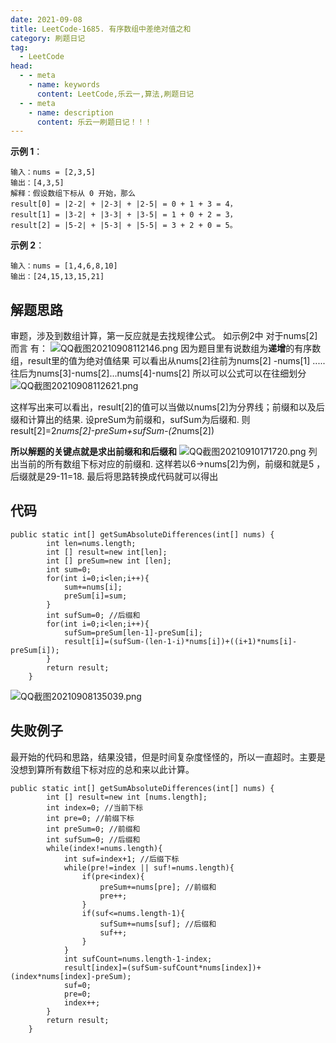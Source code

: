```yaml
---
date: 2021-09-08
title: LeetCode-1685. 有序数组中差绝对值之和
category: 刷题日记
tag:
  - LeetCode
head:
  - - meta
    - name: keywords
      content: LeetCode,乐云一,算法,刷题日记
  - - meta
    - name: description
      content: 乐云一刷题日记！！！
---
```

**示例 1**：
```
输入：nums = [2,3,5]
输出：[4,3,5]
解释：假设数组下标从 0 开始，那么
result[0] = |2-2| + |2-3| + |2-5| = 0 + 1 + 3 = 4，
result[1] = |3-2| + |3-3| + |3-5| = 1 + 0 + 2 = 3，
result[2] = |5-2| + |5-3| + |5-5| = 3 + 2 + 0 = 5。
```
**示例 2**：
```
输入：nums = [1,4,6,8,10]
输出：[24,15,13,15,21]
```
## 解题思路
审题，涉及到数组计算，第一反应就是去找规律公式。
如示例2中  对于nums[2]而言 有：
![QQ截图20210908112146.png](https://leyunone-img.oss-cn-hangzhou.aliyuncs.com/image/2021-09-08/QQ截图20210908112146.png)
因为题目里有说数组为**递增**的有序数组，result里的值为绝对值结果
可以看出从nums[2]往前为nums[2] -nums[1] .....往后为nums[3]-nums[2]...nums[4]-nums[2]
所以可以公式可以在往细划分
![QQ截图20210908112621.png](https://leyunone-img.oss-cn-hangzhou.aliyuncs.com/image/2021-09-08/QQ截图20210908112621.png)

这样写出来可以看出，result[2]的值可以当做以nums[2]为分界线；前缀和以及后缀和计算出的结果.
设preSum为前缀和，sufSum为后缀和.
则result[2]=2*nums[2]-preSum+sufSum-(2*nums[2])

**所以解题的关键点就是求出前缀和和后缀和**
![QQ截图20210910171720.png](https://leyunone-img.oss-cn-hangzhou.aliyuncs.com/image/2021-09-10/QQ截图20210910171720.png)
列出当前的所有数组下标对应的前缀和.
这样若以6->nums[2]为例，前缀和就是5  ，后缀就是29-11=18.
最后将思路转换成代码就可以得出
## 代码
```
public static int[] getSumAbsoluteDifferences(int[] nums) {
        int len=nums.length;
        int [] result=new int[len];
        int [] preSum=new int [len];
        int sum=0;
        for(int i=0;i<len;i++){
            sum+=nums[i];
            preSum[i]=sum;
        }
        int sufSum=0; //后缀和
        for(int i=0;i<len;i++){
            sufSum=preSum[len-1]-preSum[i];
            result[i]=(sufSum-(len-1-i)*nums[i])+((i+1)*nums[i]-preSum[i]);
        }
        return result;
    }
```
![QQ截图20210908135039.png](https://leyunone-img.oss-cn-hangzhou.aliyuncs.com/image/2021-09-08/QQ截图20210908135039.png)

## 失败例子
最开始的代码和思路，结果没错，但是时间复杂度怪怪的，所以一直超时。主要是没想到算所有数组下标对应的总和来以此计算。
```
public static int[] getSumAbsoluteDifferences(int[] nums) {
        int [] result=new int [nums.length];
        int index=0; //当前下标
        int pre=0; //前缀下标
        int preSum=0; //前缀和
        int sufSum=0; //后缀和
        while(index!=nums.length){
            int suf=index+1; //后缀下标
            while(pre!=index || suf!=nums.length){
                if(pre<index){
                    preSum+=nums[pre]; //前缀和
                    pre++;
                }
                if(suf<=nums.length-1){
                    sufSum+=nums[suf]; //后缀和
                    suf++;
                }
            }
            int sufCount=nums.length-1-index;
            result[index]=(sufSum-sufCount*nums[index])+(index*nums[index]-preSum);
            suf=0;
            pre=0;
            index++;
        }
        return result;
    }
```
